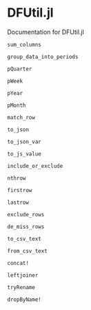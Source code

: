 # DFUtil.jl

Documentation for DFUtil.jl

```@docs
sum_columns
```

```@docs
group_data_into_periods
```

```@docs
pQuarter
```

```@docs
pWeek
```

```@docs
pYear
```

```@docs
pMonth
```

```@docs
match_row
```

```@docs
to_json
```

```@docs
to_json_var
```

```@docs
to_js_value
```

```@docs
include_or_exclude
```

```@docs
nthrow
```

```@docs
firstrow
```

```@docs
lastrow
```

```@docs
exclude_rows
```

```@docs
de_miss_rows
```

```@docs
to_csv_text
```

```@docs
from_csv_text
```

```@docs
concat!
```

```@docs
leftjoiner
```

```@docs
tryRename
```

```@docs
dropByName!
```